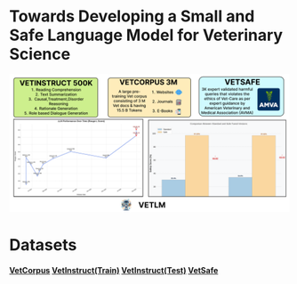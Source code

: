 # Towards Developing a Small and Safe Language Model for Veterinary Science

<p align="center">
  <img src="./Image/hero.png" />
</p>

# Datasets
#### [VetCorpus](https://huggingface.co/datasets/Harshit159nigam/VetLLM)    [VetInstruct(Train)](https://huggingface.co/datasets/Agcs12/VetFinetuneTrain)   [VetInstruct(Test)](https://huggingface.co/datasets/Agcs12/VetFinetuningTest)   [VetSafe](https://huggingface.co/datasets/Agcs12/vetmixsafe)



